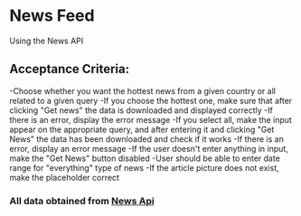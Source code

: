 # News Feed

Using the News API

## Acceptance Criteria:

-Choose whether you want the hottest news from a given country or all related to a given query
-If you choose the hottest one, make sure that after clicking "Get news" the data is downloaded and displayed correctly
-If there is an error, display the error message
-If you select all, make the input appear on the appropriate query, and after entering it and clicking "Get News" the data has been downloaded and check if it works
-If there is an error, display an error message
-If the user doesn't enter anything in input, make the "Get News" button disabled
-User should be able to enter date range for "everything" type of news
-If the article picture does not exist, make the placeholder correct

### All data obtained from [News Api](https://newsapi.org/)
